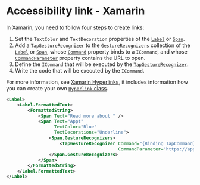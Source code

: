 # Accessibility link - Xamarin

In Xamarin, you need to follow four steps to create links:

1. Set the `TextColor` and `TextDecoration` properties of the [`Label`](https://learn.microsoft.com/en-us/dotnet/api/xamarin.forms.label) or [`Span`](https://learn.microsoft.com/en-us/dotnet/api/xamarin.forms.span).
2. Add a [`TapGestureRecognizer`](https://learn.microsoft.com/en-us/dotnet/api/xamarin.forms.tapgesturerecognizer) to the [`GestureRecognizers`](https://learn.microsoft.com/en-us/dotnet/api/xamarin.forms.gestureelement.gesturerecognizers#xamarin-forms-gestureelement-gesturerecognizers) collection of the [`Label`](https://learn.microsoft.com/en-us/dotnet/api/xamarin.forms.label) or [`Span`](https://learn.microsoft.com/en-us/dotnet/api/xamarin.forms.span), whose [`Command`](https://learn.microsoft.com/en-us/dotnet/api/xamarin.forms.tapgesturerecognizer.command#xamarin-forms-tapgesturerecognizer-command) property binds to a `ICommand`, and whose [`CommandParameter`](https://learn.microsoft.com/en-us/dotnet/api/xamarin.forms.tapgesturerecognizer.commandparameter#xamarin-forms-tapgesturerecognizer-commandparameter) property contains the URL to open.
3. Define the `ICommand` that will be executed by the [`TapGestureRecognizer`](https://learn.microsoft.com/en-us/dotnet/api/xamarin.forms.tapgesturerecognizer).
4. Write the code that will be executed by the `ICommand`.

For more information, see [Xamarin Hyperlinks](https://learn.microsoft.com/en-us/xamarin/xamarin-forms/user-interface/text/label#hyperlinks), it includes information how you can create your own [`Hyperlink` class](https://learn.microsoft.com/en-us/xamarin/xamarin-forms/user-interface/text/label#creating-a-reusable-hyperlink-class).

```xml
<Label>
    <Label.FormattedText>
        <FormattedString>
            <Span Text="Read more about " />
            <Span Text="Appt"
                  TextColor="Blue"
                  TextDecorations="Underline">
                <Span.GestureRecognizers>
                    <TapGestureRecognizer Command="{Binding TapCommand}"
                                          CommandParameter="https://appt.org" />
                </Span.GestureRecognizers>
            </Span>
        </FormattedString>
    </Label.FormattedText>
</Label>
```
